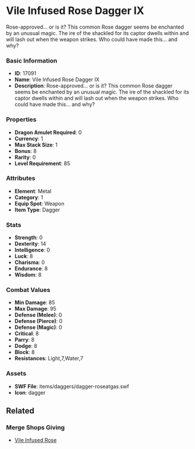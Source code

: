 # Vile Infused Rose Dagger IX

Rose-approved... or is it? This common Rose dagger seems be enchanted by an unusual magic. The ire of the shackled for its captor dwells within and will lash out when the weapon strikes. Who could have made this... and why?

### Basic Information

- **ID**: 17091
- **Name**: Vile Infused Rose Dagger IX
- **Description**: Rose-approved... or is it? This common Rose dagger seems be enchanted by an unusual magic. The ire of the shackled for its captor dwells within and will lash out when the weapon strikes. Who could have made this... and why?

### Properties

- **Dragon Amulet Required**: 0
- **Currency**: 1
- **Max Stack Size**: 1
- **Bonus**: 8
- **Rarity**: 0
- **Level Requirement**: 85

### Attributes

- **Element**: Metal
- **Category**: 1
- **Equip Spot**: Weapon
- **Item Type**: Dagger

### Stats

- **Strength**: 0
- **Dexterity**: 14
- **Intelligence**: 0
- **Luck**: 8
- **Charisma**: 0
- **Endurance**: 8
- **Wisdom**: 8

### Combat Values

- **Min Damage**: 85
- **Max Damage**: 95
- **Defense (Melee)**: 0
- **Defense (Pierce)**: 0
- **Defense (Magic)**: 0
- **Critical**: 8
- **Parry**: 8
- **Dodge**: 8
- **Block**: 8
- **Resistances**: Light,7,Water,7

### Assets

- **SWF File**: items/daggers/dagger-roseatgas.swf
- **Icon**: dagger

## Related

### Merge Shops Giving

- [Vile Infused Rose](../merge-shops/265-vile-infused-rose.md)

